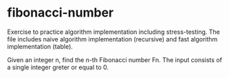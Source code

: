 # fibonacci-number
Exercise to practice algorithm implementation including stress-testing. The file includes naive algorithm implementation (recursive) and fast algorithm implementation (table).

Given an integer n, find the n-th Fibonacci number Fn.
The input consists of a single integer greter or equal to 0.
